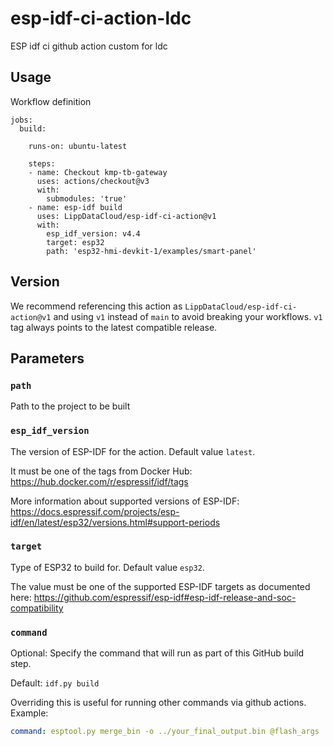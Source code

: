 # esp-idf-ci-action-ldc
ESP idf ci github action custom for ldc

## Usage

Workflow definition

```
jobs:
  build:

    runs-on: ubuntu-latest

    steps:
    - name: Checkout kmp-tb-gateway
      uses: actions/checkout@v3
      with:
        submodules: 'true'
    - name: esp-idf build
      uses: LippDataCloud/esp-idf-ci-action@v1
      with:
        esp_idf_version: v4.4
        target: esp32
        path: 'esp32-hmi-devkit-1/examples/smart-panel'
```

## Version

We recommend referencing this action as `LippDataCloud/esp-idf-ci-action@v1` and using `v1` instead of `main` to avoid breaking your workflows. `v1` tag always points to the latest compatible release.

## Parameters

### `path`

Path to the project to be built

### `esp_idf_version`

The version of ESP-IDF for the action. Default value `latest`.

It must be one of the tags from Docker Hub: https://hub.docker.com/r/espressif/idf/tags

More information about supported versions of ESP-IDF: https://docs.espressif.com/projects/esp-idf/en/latest/esp32/versions.html#support-periods

### `target`

Type of ESP32 to build for. Default value `esp32`.

The value must be one of the supported ESP-IDF targets as documented here: https://github.com/espressif/esp-idf#esp-idf-release-and-soc-compatibility

### `command`

Optional: Specify the command that will run as part of this GitHub build step.

Default: `idf.py build`

Overriding this is useful for running other commands via github actions. Example:

```yaml
command: esptool.py merge_bin -o ../your_final_output.bin @flash_args
```
